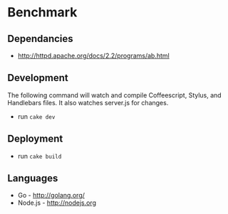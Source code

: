 # Benchmark

## Dependancies
* http://httpd.apache.org/docs/2.2/programs/ab.html

## Development

The following command will watch and compile Coffeescript, Stylus, and Handlebars files. It also watches server.js for changes.

* run `cake dev`

## Deployment

* run `cake build`

## Languages
* Go - http://golang.org/
* Node.js - http://nodejs.org
